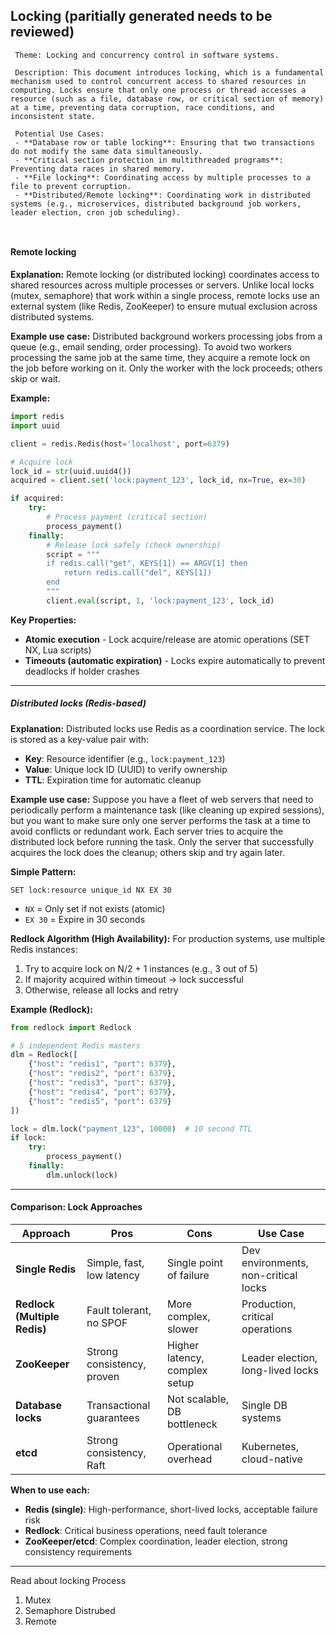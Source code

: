 ## Locking (paritially generated needs to be reviewed)
```
 Theme: Locking and concurrency control in software systems.

 Description: This document introduces locking, which is a fundamental mechanism used to control concurrent access to shared resources in computing. Locks ensure that only one process or thread accesses a resource (such as a file, database row, or critical section of memory) at a time, preventing data corruption, race conditions, and inconsistent state.

 Potential Use Cases:
 - **Database row or table locking**: Ensuring that two transactions do not modify the same data simultaneously.
 - **Critical section protection in multithreaded programs**: Preventing data races in shared memory.
 - **File locking**: Coordinating access by multiple processes to a file to prevent corruption.
 - **Distributed/Remote locking**: Coordinating work in distributed systems (e.g., microservices, distributed background job workers, leader election, cron job scheduling).

 
```

#### Remote locking

**Explanation:**
Remote locking (or distributed locking) coordinates access to shared resources across multiple processes or servers. Unlike local locks (mutex, semaphore) that work within a single process, remote locks use an external system (like Redis, ZooKeeper) to ensure mutual exclusion across distributed systems.

**Example use case:**
Distributed background workers processing jobs from a queue (e.g., email sending, order processing). To avoid two workers processing the same job at the same time, they acquire a remote lock on the job before working on it. Only the worker with the lock proceeds; others skip or wait.


**Example:**
```python
import redis
import uuid

client = redis.Redis(host='localhost', port=6379)

# Acquire lock
lock_id = str(uuid.uuid4())
acquired = client.set('lock:payment_123', lock_id, nx=True, ex=30)

if acquired:
    try:
        # Process payment (critical section)
        process_payment()
    finally:
        # Release lock safely (check ownership)
        script = """
        if redis.call("get", KEYS[1]) == ARGV[1] then
            return redis.call("del", KEYS[1])
        end
        """
        client.eval(script, 1, 'lock:payment_123', lock_id)
```

**Key Properties:**
-  **Atomic execution** - Lock acquire/release are atomic operations (SET NX, Lua scripts)
-  **Timeouts (automatic expiration)** - Locks expire automatically to prevent deadlocks if holder crashes

---

##### Distributed locks (Redis-based)

**Explanation:**
Distributed locks use Redis as a coordination service. The lock is stored as a key-value pair with:
- **Key**: Resource identifier (e.g., `lock:payment_123`)
- **Value**: Unique lock ID (UUID) to verify ownership
- **TTL**: Expiration time for automatic cleanup

**Example use case:**
Suppose you have a fleet of web servers that need to periodically perform a maintenance task (like cleaning up expired sessions), but you want to make sure only one server performs the task at a time to avoid conflicts or redundant work. Each server tries to acquire the distributed lock before running the task. Only the server that successfully acquires the lock does the cleanup; others skip and try again later.


**Simple Pattern:**
```redis
SET lock:resource unique_id NX EX 30
```
- `NX` = Only set if not exists (atomic)
- `EX 30` = Expire in 30 seconds

**Redlock Algorithm (High Availability):**
For production systems, use multiple Redis instances:
1. Try to acquire lock on N/2 + 1 instances (e.g., 3 out of 5)
2. If majority acquired within timeout → lock successful
3. Otherwise, release all locks and retry

**Example (Redlock):**
```python
from redlock import Redlock

# 5 independent Redis masters
dlm = Redlock([
    {"host": "redis1", "port": 6379},
    {"host": "redis2", "port": 6379},
    {"host": "redis3", "port": 6379},
    {"host": "redis4", "port": 6379},
    {"host": "redis5", "port": 6379}
])

lock = dlm.lock("payment_123", 10000)  # 10 second TTL
if lock:
    try:
        process_payment()
    finally:
        dlm.unlock(lock)
```

---

#### Comparison: Lock Approaches

| Approach | Pros | Cons | Use Case |
|----------|------|------|----------|
| **Single Redis** | Simple, fast, low latency | Single point of failure | Dev environments, non-critical locks |
| **Redlock (Multiple Redis)** | Fault tolerant, no SPOF | More complex, slower | Production, critical operations |
| **ZooKeeper** | Strong consistency, proven | Higher latency, complex setup | Leader election, long-lived locks |
| **Database locks** | Transactional guarantees | Not scalable, DB bottleneck | Single DB systems |
| **etcd** | Strong consistency, Raft | Operational overhead | Kubernetes, cloud-native |

**When to use each:**
- **Redis (single)**: High-performance, short-lived locks, acceptable failure risk
- **Redlock**: Critical business operations, need fault tolerance
- **ZooKeeper/etcd**: Complex coordination, leader election, strong consistency requirements

----
Read about locking
Process
1. Mutex
2. Semaphore
Distrubed 
1. Remote 